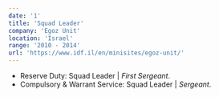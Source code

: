 ```yaml
---
date: '1'
title: 'Squad Leader'
company: 'Egoz Unit'
location: 'Israel'
range: '2010 - 2014'
url: 'https://www.idf.il/en/minisites/egoz-unit/'
---
```


- Reserve Duty: Squad Leader | _First Sergeant_.
- Compulsory & Warrant Service: Squad Leader | _Sergeant_.
